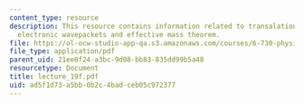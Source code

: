 ```yaml
---
content_type: resource
description: This resource contains information related to transalation operator,
  electronic wavepackets and effective mass theorem.
file: https://ol-ocw-studio-app-qa.s3.amazonaws.com/courses/6-730-physics-for-solid-state-applications-spring-2003/ad5f1d73a5bb0b2c4badceb05c972377_lecture_19f.pdf
file_type: application/pdf
parent_uid: 21ee0f24-a3bc-9d08-bb83-835dd99b5a48
resourcetype: Document
title: lecture_19f.pdf
uid: ad5f1d73-a5bb-0b2c-4bad-ceb05c972377
---
```

